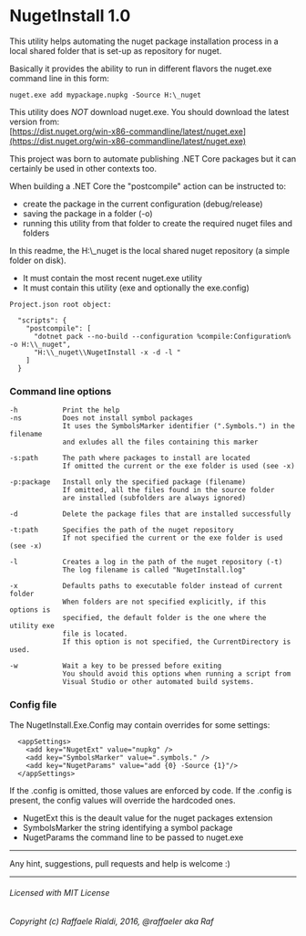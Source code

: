 ﻿# NugetInstall 1.0
This utility helps automating the nuget package installation process in a local
shared folder that is set-up as repository for nuget.

Basically it provides the ability to run in different flavors the nuget.exe command
line in this form:
~~~~
nuget.exe add mypackage.nupkg -Source H:\_nuget
~~~~
This utility does *NOT* download nuget.exe. You should download the latest version from:    
[https://dist.nuget.org/win-x86-commandline/latest/nuget.exe](https://dist.nuget.org/win-x86-commandline/latest/nuget.exe)


This project was born to automate publishing .NET Core packages but it can
certainly be used in other contexts too.

When building a .NET Core the "postcompile" action can be instructed to:
* create the package in the current configuration (debug/release)
* saving the package in a folder (-o)
* running this utility from that folder to create the required nuget files and folders

In this readme, the H:\\_nuget is the local shared nuget repository (a simple folder on disk).
* It must contain the most recent nuget.exe utility
* It must contain this utility (exe and optionally the exe.config)

~~~~
Project.json root object:

  "scripts": {
    "postcompile": [
      "dotnet pack --no-build --configuration %compile:Configuration% -o H:\\_nuget",
      "H:\\_nuget\\NugetInstall -x -d -l "
    ]
  }
~~~~

### Command line options
~~~~
-h           Print the help
-ns          Does not install symbol packages
             It uses the SymbolsMarker identifier (".Symbols.") in the filename
             and exludes all the files containing this marker
		      
-s:path      The path where packages to install are located
             If omitted the current or the exe folder is used (see -x)
			  
-p:package   Install only the specified package (filename)
             If omitted, all the files found in the source folder
             are installed (subfolders are always ignored)
			  
-d           Delete the package files that are installed successfully
			  
-t:path      Specifies the path of the nuget repository
             If not specified the current or the exe folder is used (see -x)

-l           Creates a log in the path of the nuget repository (-t)
             The log filename is called "NugetInstall.log"

-x           Defaults paths to executable folder instead of current folder
             When folders are not specified explicitly, if this options is
             specified, the default folder is the one where the utility exe
             file is located.
             If this option is not specified, the CurrentDirectory is used.

-w           Wait a key to be pressed before exiting
             You should avoid this options when running a script from
             Visual Studio or other automated build systems.
~~~~

### Config file
The NugetInstall.Exe.Config may contain overrides for some settings:
````
  <appSettings>
    <add key="NugetExt" value="nupkg" />
    <add key="SymbolsMarker" value=".symbols." />
    <add key="NugetParams" value="add {0} -Source {1}"/>
  </appSettings>
````
If the .config is omitted, those values are enforced by code.
If the .config is present, the config values will override the hardcoded ones.
* NugetExt        this is the deault value for the nuget packages extension
* SymbolsMarker   the string identifying a symbol package
* NugetParams     the command line to be passed to nuget.exe

* * * 
Any hint, suggestions, pull requests and help is welcome :)

* * *
###### Licensed with MIT License
###### Copyright (c) Raffaele Rialdi, 2016, @raffaeler aka Raf
